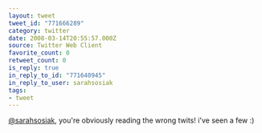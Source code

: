 ```yaml
---
layout: tweet
tweet_id: "771666289"
category: twitter
date: 2008-03-14T20:55:57.000Z
source: Twitter Web Client
favorite_count: 0
retweet_count: 0
is_reply: true
in_reply_to_id: "771640945"
in_reply_to_user: sarahsosiak
tags:
- tweet
---
```


[@sarahsosiak](https://twitter.com/@sarahsosiak), you're obviously reading the wrong twits!  i've seen a few :)
